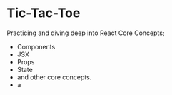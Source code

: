 # Tic-Tac-Toe

Practicing and diving deep into React Core Concepts; 
- Components
- JSX
- Props
- State
- and other core concepts.
- a